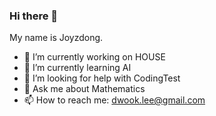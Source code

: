 ### Hi there 👋

My name is Joyzdong.

- 🔭 I’m currently working on HOUSE
- 🌱 I’m currently learning AI
- 🤔 I’m looking for help with CodingTest
- 💬 Ask me about Mathematics
- 📫 How to reach me: dwook.lee@gmail.com
